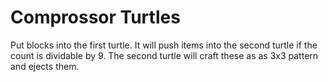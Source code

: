 Comprossor Turtles
==================

Put blocks into the first turtle. It will push items
into the second turtle if the count is dividable by 9.
The second turtle will craft these as as 3x3 pattern
and ejects them.